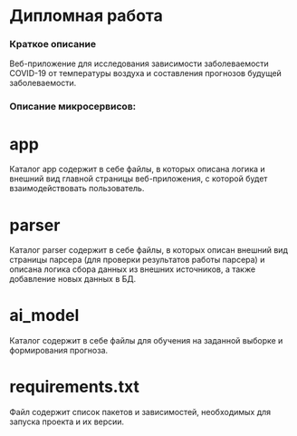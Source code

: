 # Дипломная работа

### Краткое описание

Веб-приложение для исследования зависимости заболеваемости COVID-19 от температуры воздуха и составления прогнозов будущей заболеваемости.

### Описание микросервисов:

# app

Каталог app содержит в себе файлы, в которых описана логика и внешний вид главной страницы веб-приложения, с которой будет взаимодействовать пользователь.

# parser

Каталог parser содержит в себе файлы, в которых описан внешний вид страницы парсера (для проверки результатов работы парсера) и описана логика сбора данных из внешних источников, а также добавление новых данных в БД.

# ai_model

Каталог содержит в себе файлы для обучения на заданной выборке и формирования прогноза.

# requirements.txt

Файл содержит список пакетов и зависимостей, необходимых для запуска проекта и их версии.